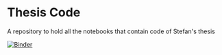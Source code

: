 # Thesis Code
A repository to hold all the notebooks that contain code of Stefan's thesis

[![Binder](https://mybinder.org/badge_logo.svg)](https://mybinder.org/v2/gh/crestdsl/thesis-code/master)
